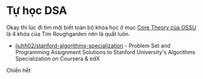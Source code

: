 # Tự học DSA

Okay thì lúc đi tìm mới biết toàn bộ khóa học ở mục [Core Theory của OSSU](https://cs.ossu.dev/#core-theory) là 4 khóa của Tim Roughgarden nên là quất luôn.

- [liuhh02/stanford-algorithms-specialization](https://github.com/liuhh02/stanford-algorithms-specialization) - Problem Set and Programming Assignment Solutions to Stanford University's Algorithms Specialization on Coursera & edX 

Chiến hết